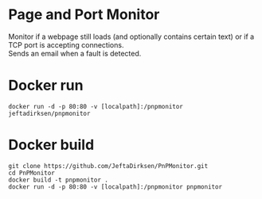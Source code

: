 # Page and Port Monitor
Monitor if a webpage still loads (and optionally contains certain text) or if a TCP port is accepting connections.  
Sends an email when a fault is detected.

# Docker run
    docker run -d -p 80:80 -v [localpath]:/pnpmonitor jeftadirksen/pnpmonitor

# Docker build
    git clone https://github.com/JeftaDirksen/PnPMonitor.git
    cd PnPMonitor
    docker build -t pnpmonitor .
    docker run -d -p 80:80 -v [localpath]:/pnpmonitor pnpmonitor
